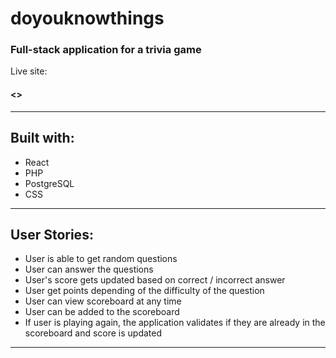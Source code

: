 # doyouknowthings
### Full-stack application for a trivia game

Live site:
#### <<tbd>>
---

## Built with:
* React
* PHP
* PostgreSQL
* CSS

---

## User Stories:
* User is able to get random questions
* User can answer the questions
* User's score gets updated based on correct / incorrect answer
* User get points depending of the difficulty of the question
* User can view scoreboard at any time
* User can be added to the scoreboard
* If user is playing again, the application validates if they are already in the scoreboard and score is updated

---
